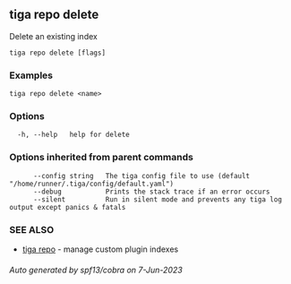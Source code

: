 ## tiga repo delete

Delete an existing index

```
tiga repo delete [flags]
```

### Examples

```
tiga repo delete <name>
```

### Options

```
  -h, --help   help for delete
```

### Options inherited from parent commands

```
      --config string   The tiga config file to use (default "/home/runner/.tiga/config/default.yaml")
      --debug           Prints the stack trace if an error occurs
      --silent          Run in silent mode and prevents any tiga log output except panics & fatals
```

### SEE ALSO

* [tiga repo](tiga_repo.md)	 - manage custom plugin indexes

###### Auto generated by spf13/cobra on 7-Jun-2023
